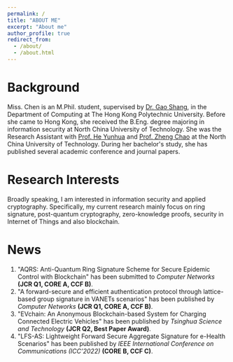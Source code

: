 ```yaml
---
permalink: /
title: "ABOUT ME"
excerpt: "About me"
author_profile: true
redirect_from: 
  - /about/
  - /about.html
---
```



Background
======
Miss. Chen is an M.Phil. student, supervised by [Dr. Gao Shang](https://goldsainteagle.github.io/shanggao.github.io/), in the Department of Computing at The Hong Kong Polytechnic University. Before she came to Hong Kong, she received the B.Eng. degree majoring in information security at North China University of Technology. She was the Research Assistant with [Prof. He Yunhua](http://lwss.ncut.edu.cn/TutorServlet?action=queryDs&teacherid=YTx75JjaQGkuE4yNcPF9Ig==) and [Prof. Zheng Chao](http://lwss.ncut.edu.cn/TutorServlet?action=queryDs&teacherid=cdHELk601RdNXiezPlHCVw==) at the North China University of Technology. During her bachelor's study, she has published several academic conference and journal papers.

Research Interests
======
Broadly speaking, I am interested in information security and applied cryptography. Specifically, my current research mainly focus on ring signature, post-quantum cryptography, zero-knowledge proofs, security in Internet of Things and also blockchain.

News
======
1. "AQRS: Anti-Quantum Ring Signature Scheme for Secure Epidemic Control with Blockchain" has been submitted to *Computer Networks* **(JCR Q1, CORE A, CCF B)**.
2. "A forward-secure and efficient authentication protocol through lattice-based group signature in VANETs scenarios" has been published by *Computer Networks* **(JCR Q1, CORE A, CCF B)**.
3. "EVchain: An Anonymous Blockchain-based System for Charging Connected Electric Vehicles" has been published by *Tsinghua Science and Technology* **(JCR Q2, Best Paper Award)**.
4. "LFS-AS: Lightweight Forward Secure Aggregate Signature for e-Health Scenarios" has been published by *IEEE International Conference on Communications (ICC’2022)* **(CORE B, CCF C)**.

